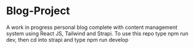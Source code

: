 # Blog-Project
 A work in progress personal blog complete with content management system using React JS, Tailwind and Strapi.
To use this repo type npm run dev, then cd into strapi and type npm run develop
